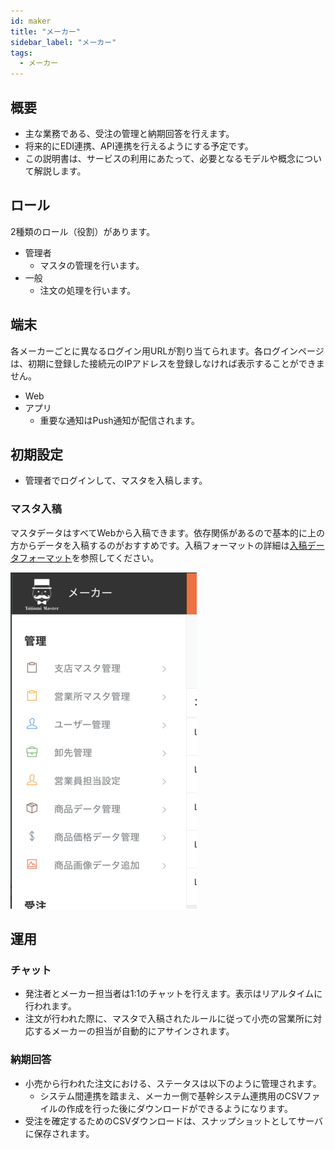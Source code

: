 ```yaml
---
id: maker 
title: "メーカー"
sidebar_label: "メーカー"
tags:
  - メーカー
---
```

## 概要

- 主な業務である、受注の管理と納期回答を行えます。
- 将来的にEDI連携、API連携を行えるようにする予定です。
- この説明書は、サービスの利用にあたって、必要となるモデルや概念について解説します。

## ロール

2種類のロール（役割）があります。

- 管理者
  - マスタの管理を行います。
- 一般
  - 注文の処理を行います。

## 端末


各メーカーごとに異なるログイン用URLが割り当てられます。各ログインページは、初期に登録した接続元のIPアドレスを登録しなければ表示することができません。

- Web
- アプリ
  - 重要な通知はPush通知が配信されます。


## 初期設定

- 管理者でログインして、マスタを入稿します。

### マスタ入稿

マスタデータはすべてWebから入稿できます。依存関係があるので基本的に上の方からデータを入稿するのがおすすめです。入稿フォーマットの詳細は[入稿データフォーマット](csv.md)を参照してください。

![メーカーメニュー](/img/tanomimaster/maker_menu.png)


## 運用


### チャット

- 発注者とメーカー担当者は1:1のチャットを行えます。表示はリアルタイムに行われます。
- 注文が行われた際に、マスタで入稿されたルールに従って小売の営業所に対応するメーカーの担当が自動的にアサインされます。


### 納期回答

- 小売から行われた注文における、ステータスは以下のように管理されます。
  - システム間連携を踏まえ、メーカー側で基幹システム連携用のCSVファイルの作成を行った後にダウンロードができるようになります。
- 受注を確定するためのCSVダウンロードは、スナップショットとしてサーバに保存されます。


